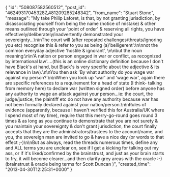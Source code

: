  {
   "id": "508087582560512",
   "post_id": "462493170453287_481209285248342",
   "from_name": "Stuart Stone",
   "message": "My take Philip Laforet, is that, by not granting jurisdiction, by disassociating yourself from being the name (notice of mistake) & other means outlined through your 'point of order' & reserving all rights, you have effectively/deliberately/inadvertently demonstrated your sovereignty...\n\nThe court will (after repeated challenges/threats/ignoring you etc) recognise this & refer to you as being (a)'belligerent':\n\nnot the common everyday adjective 'hostile & ignorant', \n\nbut the noun meaning:\n\n'A nation or person engaged in war or conflict, as recognized by international law'....(this is an online dictionary definition because I don't have Black's at hand, but Black's is very specific about the adjective & its relevance in law).\n\nYou then ask 'By what authority do you wage war against my person?'\n\nWhen you look up 'war' and 'wage war', again there are specific references to a requirement for a head of state (I think- talking from memory here) to declare war (written signed order) before anyone has any authority to wage an attack against your person...ie: the court, the judge/justice, the plaintiff etc do not have any authority because war has not been formally declared against your nation/person.\n\nRules of evidence (apparently, because I haven't verified this for Australia/UK where I spend most of my time), require that this merry-go-round goes round 3 times & as long as you continue to demonstrate that you are not surety & you maintain your sovereignty & don't grant jurisdiction, the court finally accepts that they are the administrators/trustees to the account/name, and you, the sovereign man are invited to go & have a nice day (or words to that effect ;-)\n\nBut as always, read the threads numerous times, define any and ALL terms you are unclear on, see if I get a kicking for talking out my ass, or if it's liked/confirmed by the brainstrust, and just as your brain starts to fry, it will become clearer...and then clarify grey areas with the oracle :-)  (brainstrust & oracle being terms for Scott Duncan )",
   "created_time": "2013-04-30T12:25:31+0000"
 }
